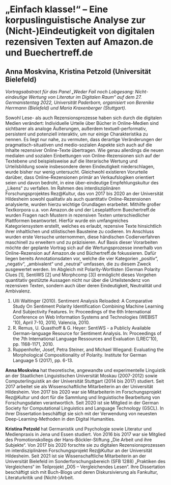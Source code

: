 # „Einfach klasse!“ – Eine korpuslinguistische Analyse zur (Nicht-)Eindeutigkeit von digitalen rezensiven Texten auf Amazon.de und Buechertreff.de
## Anna Moskvina, Kristina Petzold (Universität Bielefeld)

*Vortragsabstract für das Panel „Weder Fail noch Lobgesang: Nicht-eindeutige Wertung von Literatur im Digitalen Raum“ auf dem 27. Germanistentag 2022, Universität Paderborn, organisiert von Berenike Herrmann (Bielefeld) und Maria Kraxenberger (Stuttgart).*

Sowohl Lese- als auch Rezensionsprozesse haben sich durch die digitalen Medien verändert: Individuelle Urteile über Bücher in Online-Medien sind sichtbarer als analoge Äußerungen, außerdem textuell-performativ, persistent und potenziell interaktiv, um nur einige Charakteristika zu nennen. Es liegt nur nahe, zu vermuten, dass derartige Veränderungen der pragmatisch-situativen und medio-sozialen Aspekte sich auch auf die Inhalte rezensiver Online-Texte übertragen. Wie genau allerdings die neuen medialen und sozialen Einbettungen von Online-Rezensionen sich auf der Textebene und beispielsweise auf die literarische Wertung und Urteilsbildung sowie insbesondere deren Eindeutigkeit niederschlagen, wurde bisher nur wenig untersucht. Gleichwohl existieren Vorurteile darüber, dass Online-Rezensionen primär an Verkaufslogiken orientiert seien und davon bedroht, in eine über-eindeutige Empfehlungskultur des „Likens“ zu verfallen.
Im Rahmen des interdisziplinären Forschungsprojektes Rez@Kultur, das von 2017 bis 2020 an der Universität Hildesheim sowohl qualitativ als auch quantitativ Online-Rezensionen analysierte, wurden hierzu wichtige Grundlagen erarbeitet. Mithilfe großer Textkorpora u.a. von Amazon.de und der Leseplattform Buechertreff.de wurden Fragen nach Mustern in rezensiven Texten unterschiedlicher Plattformen beantwortet. Hierfür wurde ein umfangreiches Kategoriensystem erstellt, welches es erlaubt, rezensive Texte hinsichtlich ihrer inhaltlichen und stilistischen Bausteine zu codieren. Im Anschluss wurden erste Versuche unternommen, diese händischen Codierverfahren maschinell zu erweitern und zu präzisieren. 
Auf Basis dieser Vorarbeiten möchte der geplante Vortrag sich auf die Wertungsprozesse innerhalb von Online-Rezension auf Amazon.de und Büchertreff.de fokussieren. Dafür liegen bereits Annotationsdaten vor, welche die vier Kategorien „positiv“, „negativ“, „ambivalent“ und „neutral“ umfassen, die zu diesem Zweck ausgewertet werden. Im Abgleich mit Polarity-Wortlisten (German Polarity Clues [1], SentiWS [2] und Morphcomp [3]) ermöglicht dieses Vorgehen quantitativ gestützte Aussagen nicht nur über die Urteilstendenz von rezensiven Texten, sondern auch über deren Eindeutigkeit, Neutralität und Ambivalenz.  
1.	Ulli Waltinger (2010). Sentiment Analysis Reloaded: A Comparative Study On Sentiment Polarity Identification Combining Machine Learning And Subjectivity Features. In: Proceedings of the 6th International Conference on Web Information Systems and Technologies (WEBIST '10), April 7-10, 2010, Valencia, 2010.
2.	R. Remus, U. Quasthoff & G. Heyer: SentiWS - a Publicly Available German-language Resource for Sentiment Analysis. In: Proceedings of the 7th International Language Ressources and Evaluation (LREC'10), pp. 1168-1171, 2010.
3.	Ruppenhofer, Josef, Petra Steiner, and Michael Wiegand: Evaluating the Morphological Compositionality of Polarity. Institute for German Language 5 (2017), pp. 6-13.



__Anna Moskvina__ hat theoretische, angewandte und experimentelle Linguistik an der Staatlichen Linguistischen Universität Moskau (2007-2012) sowie Computerlinguistik an der Universität Stuttgart (2014 bis 2017) studiert. Seit 2017 arbeitet sie als Wissenschaftliche Mitarbeiterin an der Universität Hildesheim. Von 2017 bis 2020 war sie Mitarbeiterin im Forschungsprojekt Rez@Kultur und dort für die Sammlung und linguistische Bearbeitung von Forschungsdaten verantwortlich. Seit 2020 ist sie Mitglied in der German Society for Computational Linguistics and Language Technology (GSCL). In ihrer Dissertation beschäftigt sie sich mit der Verwendung von neuesten Deep-Learning-Methoden in den Digital Humanities.

__Kristina Petzold__ hat Germanistik und Psychologie sowie Literatur und Medienpraxis in Jena und Essen studiert. Von 2016 bis 2017 war sie Mitglied des Promotionskollegs der Hans-Böckler-Stiftung „Die Arbeit und ihre Subjekte“. Von 2017 bis 2020 forschte sie zu digitalen Rezensionsprozessen im interdisziplinären Forschungsprojekt Rez@Kultur an der Universität Hildesheim. Seit 2021 ist sie Wissenschaftliche Mitarbeiterin an der Universität Bielefeld im Sonderforschungsbereich (SFB 1288) „Praktiken des Vergleichens“ im Teilprojekt „D05 – Vergleichendes Lesen“. Ihre Dissertation beschäftigt sich mit Buch-Blogs und deren Diskursivierung als Fankultur, Literaturkritik und (Nicht-)Arbeit.




